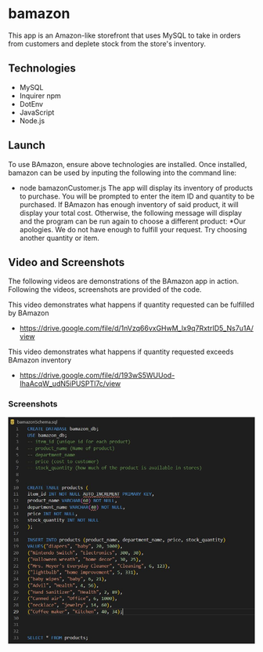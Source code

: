 # bamazon
This app is an Amazon-like storefront that uses MySQL to take in orders from customers and deplete stock from the store's inventory.

## Technologies
* MySQL
* Inquirer npm
* DotEnv 
* JavaScript
* Node.js

## Launch
To use BAmazon, ensure above technologies are installed. Once installed, bamazon can be used by inputing the following into the command line:
* node bamazonCustomer.js
The app will display its inventory of products to purchase. You will be prompted to enter the item ID and quantity to be purchased. If BAmazon has enough inventory of said product, it will display your total cost. Otherwise, the following message will display and the program can be run again to choose a different product:
*Our apologies. We do not have enough to fulfill your request. Try choosing another quantity or item.

## Video and Screenshots
The following videos are demonstrations of the BAmazon app in action. Following the videos, screenshots are provided of the code. 

This video demonstrates what happens if quantity requested can be fulfilled by BAmazon
* https://drive.google.com/file/d/1nVzq66vxGHwM_lx9q7RxtrID5_Ns7u1A/view

This video demonstrates what happens if quantity requested exceeds BAmazon inventory
* https://drive.google.com/file/d/193wS5WUUod-IhaAcqW_udN5iPUSPTl7c/view

### Screenshots
![MySQL Schema](./images/sqlSchema.jpg)



